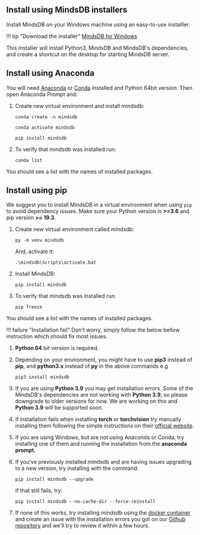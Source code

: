 
## Install using MindsDB installers

Install MindsDB on your Windows machine using an easy-to-use installler.

!!! tip "Download the installer"
    [MindsDB for Windows](https://mindsdb-installer.s3-us-west-2.amazonaws.com/mindsdb-installer/v2/windows/MindsDBInstaller_1.5.exe)

This installer will install Python3, MindsDB and MindsDB's dependencies, and create a shortcut on the desktop for starting MindsDB server.

## Install using Anaconda

You will need [Anaconda](https://www.anaconda.com/products/individual) or [Conda](https://conda.io/projects/conda/en/latest/index.html) installed and Python 64bit version. Then open Anaconda Prompt and:

1. Create new virtual environment and install mindsdb:

    ```
    conda create -n mindsdb
    ```

    ```
    conda activate mindsdb
    ```

    ```
    pip install mindsdb
    ```

2. To verify that mindsdb was installed run:

    ```
    conda list
    ```

You should see a list with the names of installed packages.

## Install using pip

We suggest you to install MindsDB in a virtual environment when using `pip` to avoid dependency issues. Make sure your Python version is **>=3.6** and pip version **>= 19.3**.

1. Create new virtual environment called mindsdb:

    ```
    py -m venv mindsdb
    ```

    And, activate it:

    ```
    .\mindsdb\Scripts\activate.bat
    ```

2. Install MindsDB:

    ```
    pip install mindsdb
    ```

3. To verify that mindsdb was installed run:

    ```
    pip freeze
    ```
    
You should see a list with the names of installed packages.

!!! failure "Installation fail"
    Don't worry, simply follow the below bellow instruction which should fix most issues.

1. **Python 64** bit version is required. 


2. Depending on your environment, you might have to use **pip3** instead of **pip**, and **python3.x** instead of **py** in the above commands e.g

    ```
    pip3 install mindsdb
    ```

3. If you are using **Python 3.9** you may get installation errors. Some of the MindsDB's dependencies are not working with **Python 3.9**, so please downgrade to older versions for now. We are working on this and **Python 3.9** will be supported soon.

4. If installation fails when installing **torch** or **torchvision** try manually installing them following the simple instructions on their [official website](https://pytorch.org/get-started/locally/).

5. If you are using Windows, but are not using Anaconda or Conda, try installing one of them and running the installation from the **anaconda prompt**.

6. If you've previously installed mindsdb and are having issues upgrading to a new version, try installing with the command: 

    `pip install mindsdb --upgrade`

    If that still fails, try: 

    `pip install mindsdb --no-cache-dir --force-reinstall`

7. If none of this works, try installing mindsdb using the [docker container]() and create an issue with the installation errors you got on our  [Github repository](https://github.com/mindsdb/mindsdb/issues) and we'll try to review it within a few hours.